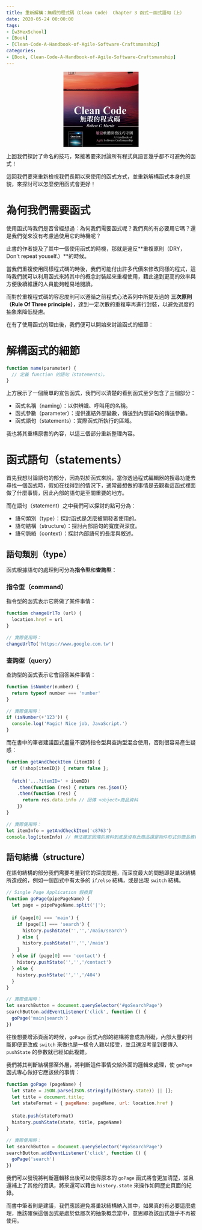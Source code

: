 ```yaml
---
title: 重新解構：無瑕的程式碼（Clean Code） Chapter 3 函式－函式語句（上）
date: 2020-05-24 00:00:00
tags:
- [w3HexSchool]
- [Book]
- [Clean-Code-A-Handbook-of-Agile-Software-Craftsmanship]
categories: 
- [Book, Clean-Code-A-Handbook-of-Agile-Software-Craftsmanship]
---
```


<div style="display:flex;justify-content:center;">
  <img style="object-fit:cover;" src='/images/Book/Clean-Code-A-Handbook-of-Agile-Software-Craftsmanship.jpg' width='200px' height='200px' />
</div>

上回我們探討了命名的技巧，緊接著要來討論所有程式與語言幾乎都不可避免的函式！

這回我們要來重新檢視我們長期以來使用的函式方式，並重新解構函式本身的原貌，來探討可以怎麼使用函式會更好！

<!--more-->

# 為何我們需要函式

使用函式時我們是否曾經想過：為何我們需要函式呢？我們真的有必要用它嗎？還是我們從來沒有考慮過使用它的時機呢？

此書的作者提及了其中一個使用函式的時機，那就是違反**重複原則（DRY，Don't repeat youself.）**的時候。

當我們重複使用同樣程式碼的時後，我們可能付出許多代價來修改同樣的程式，這時我們就可以利用函式來將其中的概念封裝起來重複使用，藉此達到更高的效率與方便後續維護的人員能夠輕易地閱讀。

而對於重複程式碼的容忍度則可以遵循之前程式心法系列中所提及過的 **三次原則（Rule Of Three principle）**，達到一定次數的重複率再進行封裝，以避免過度的抽象來降低疑慮。

在有了使用函式的理由後，我們便可以開始來討論函式的細節：

# 解構函式的細節

```js
function name(parameter) {
  // 定義 function 的語句（statements）。
}
```

上方展示了一個簡單的宣告函式，我們可以清楚的看到函式至少包含了三個部分：

- 函式名稱（naming）：以供辨識、呼叫用的名稱。
- 函式參數（parameter）：提供連結外部變數，傳送到內部語句的傳送參數。
- 函式語句（statements）：實際函式所執行的區域。

我也將其重構原書的內容，以這三個部分重新整理內容。

# 函式語句（statements）
首先我想討論語句的部分，因為對於函式來說，當你透過程式編輯器的搜尋功能去尋找一個函式時，假如在找得到的情況下，通常最想做的事情是去觀看這函式裡面做了什麼事情，因此內部的語句是至關重要的地方。

而在語句（statement）之中我們可以探討的點可分為：
- 語句類別（type）：探討函式是怎麼被開發者使用的。
- 語句結構（structure）：探討內部語句的寬度與深度。
- 語句脈絡（context）：探討內部語句的長度與敘述。

## 語句類別（type）
函式根據語句的處理則可分為**指令型**和**查詢型**：

### 指令型（command）
指令型的函式表示它將做了某件事情：

```js
function changeUrlTo (url) {
  location.href = url
}
```

```js
// 實際使用時：
changeUrlTo('https://www.google.com.tw')
```

### 查詢型（query）
查詢型的函式表示它會回答某件事情：

```js
function isNumber(number) {
  return typeof number === 'number'
}
```

```js
// 實際使用時：
if (isNumber(+'123')) {
  console.log('Magic! Nice job, JavaScript.')
}
```

而在書中的筆者建議函式盡量不要將指令型與查詢型混合使用，否則很容易產生疑惑：

```js
function getAndCheckItem (itemID) {
  if (!shop[itemID]) { return false };

  fetch('...?itemID=' + itemID)
    .then(function (res) { return res.json()}
    .then(function (res) {
      return res.data.info // 回傳 <object>商品資料
    })
}
```
```js
// 實際使用時：
let itemInfo = getAndCheckItem('c8763')
console.log(itemInfo) // 無法確定回傳的資料到底是沒有此商品還是物件形式的商品資料
```

## 語句結構（structure）
在語句結構的部分我們需要考量到它的深度問題，而深度最大的問題即是巢狀結構所造成的，例如一個函式中有太多的 `if/else` 結構，或是出現 `switch` 結構。

```js
// Single Page Application 假換頁
function goPage(pipePageName) {
  let page = pipePageName.split('|');

  if (page[0] === 'main') {
    if (page[1] === 'search') {
      history.pushState('','','/main/search')
    } else {
      history.pushState('','','/main')
    }
  } else if (page[0] === 'contact') {
    history.pushState('','','/contact')
  } else {
    history.pushState('','','/404')
  }
}
```

```js
// 實際使用時：
let searchButton = document.querySelector('#goSearchPage')
searchButton.addEventListener('click', function () {
  goPage('main|search')
})
```

往後想要增添頁面的時候，`goPage` 函式內部的結構將會成為阻礙，內部大量的判斷即便更改成 `switch` 來做也是一樣令人難以接受，並且還沒考量到要傳入 `pushState` 的參數就已經如此複雜。

我們將其判斷結構挪至外層，將判斷這件事情交給外面的邏輯來處理，使 `goPage` 函式專心做好它應該做的事情：

```js
function goPage (pageName) {
  let state = JSON.parse(JSON.stringify(history.state)) || [];
  let title = document.title;
  let stateFormat = { pageName: pageName, url: location.href }

  state.push(stateFormat)
  history.pushState(state, title, pageName)
}
```

```js
// 實際使用時：
let searchButton = document.querySelector('#goSearchPage')
searchButton.addEventListener('click', function () {
  goPage('search')
})
```

我們可以發現將判斷邏輯移出後可以使得原本的 `goPage` 函式將會更加清楚，並且還補上了其他的資訊，將來還可以藉由 `history.state` 來操作如同歷史頁面的紀錄。

而書中筆者則是建議，我們應該避免將巢狀結構納入其中，如果真的有必要這麼處理，應該確保這個函式是處於低層次的抽象概念當中，意思即為該函式幾乎不再被使用。